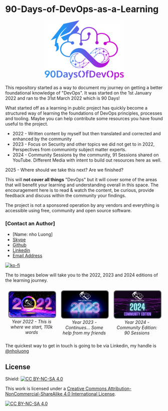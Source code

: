 # 90-Days-of-DevOps-as-a-Learning

<p align="center">
 <img src="logo.png?raw=true" alt="90-Days-of-DevOps-as-a-Learning Logo" width="50%" height="50%" />
</p>

This repository started as a way to document my journey on getting a better foundational knowledge of "DevOps". It was started on the 1st January 2022 and ran to the 31st March 2022 which is 90 Days! 

What started off as a learning in public project has quickly become a structured way of learning the foundations of DevOps principles, processes and tooling. Maybe you can help contribute some resources you have found useful to the project. 

- 2022 - Written content by myself but then translated and corrected and enhanced by the community 
- 2023 - Focus on Security and other topics we did not get to in 2022, Perspectives from communinty subject matter experts. 
- 2024 - Community Sessions by the community, 91 Sessions shared on YouTube. Different Media with intent to build out resources here as well. 

2025 - Where should we take this next? Are we finished? 

This will **not cover all things** "DevOps" but it will cover some of the areas that will benefit your learning and understanding overall in this space. The encouragement here is to read & watch the content, be curious, provide feedback and discuss within the community your findings.

The project is not a sponsored operation by any vendors and everything is accessible using free, community and open source software. 

### [Contact an Author]
* [Name: nho Luong]
* [Skype](luongutnho_skype)
* [Github](https://github.com/nholuongut/)
* [Linkedin](https://www.linkedin.com/in/nholuong/)
* [Email Address](luongutnho@hotmail.com) 

[![ko-fi](https://ko-fi.com/img/githubbutton_sm.svg)](https://ko-fi.com/nholuong)

The to images below will take you to the 2022, 2023 and 2024 editions of the learning journey. 

<div style="display: flex; justify-content: center; align-items: center;">

  <div style="margin: 10px; text-align: center;">
    <a href="2022.md">
      <img src="2022.png?raw=true" alt="2022" style="border: 2px solid #555; border-radius: 8px; width: 100%; max-width: 400px;" />
    </a>
    <br />
    <em>Year 2022 - This is where we start, 110k words </em>
  </div>

  <div style="margin: 10px; text-align: center;">
    <a href="2023.md">
      <img src="2023.png?raw=true" alt="2023" style="border: 2px solid #555; border-radius: 8px; width: 100%; max-width: 400px;" />
    </a>
    <br />
    <em>Year 2023 - Continues... Some help from my friends</em>
  </div>

  <div style="margin: 10px; text-align: center;">
    <a href="2024.md">
      <img src="2024.png?raw=true" alt="2024" style="border: 2px solid #555; border-radius: 8px; width: 100%; max-width: 400px;" />
    </a>
    <br />
    <em>Year 2024 - Community Edition: 90 Sessions</em>
  </div>

</div>

The quickest way to get in touch is going to be via Linkedin, my handle is [@nholuong](https://www.linkedin.com/in/nholuong/)

## License

Shield: [![CC BY-NC-SA 4.0][cc-by-nc-sa-shield]][cc-by-nc-sa]

This work is licensed under a
[Creative Commons Attribution-NonCommercial-ShareAlike 4.0 International License][cc-by-nc-sa].

[![CC BY-NC-SA 4.0][cc-by-nc-sa-image]][cc-by-nc-sa]

[cc-by-nc-sa]: http://creativecommons.org/licenses/by-nc-sa/4.0/
[cc-by-nc-sa-image]: https://licensebuttons.net/l/by-nc-sa/4.0/88x31.png
[cc-by-nc-sa-shield]: https://img.shields.io/badge/License-CC%20BY--NC--SA%204.0-lightgrey.svg
